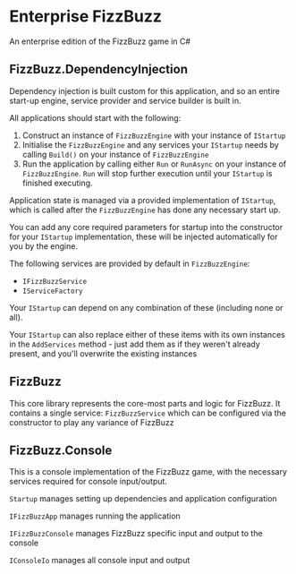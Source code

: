 # Enterprise FizzBuzz
An enterprise edition of the FizzBuzz game in C#

## FizzBuzz.DependencyInjection

Dependency injection is built custom for this application, and so an entire start-up engine, service provider and service builder is built in.

All applications should start with the following:
1. Construct an instance of `FizzBuzzEngine` with your instance of `IStartup`
1. Initialise the `FizzBuzzEngine` and any services your `IStartup` needs by calling `Build()` on your instance of `FizzBuzzEngine`
1. Run the application by calling either `Run` or `RunAsync` on your instance of `FizzBuzzEngine`. `Run` will stop further execution until your `IStartup` is finished executing.

Application state is managed via a provided implementation of `IStartup`, which is called after the `FizzBuzzEngine` has done any necessary start up.

You can add any core required parameters for startup into the constructor for your `IStartup` implementation, these will be injected automatically for you by the engine.

The following services are provided by default in `FizzBuzzEngine`:

* `IFizzBuzzService`
* `IServiceFactory`

Your `IStartup` can depend on any combination of these (including none or all).

Your `IStartup` can also replace either of these items with its own instances in the `AddServices` method - just add them as if they weren't already present, and you'll overwrite the existing instances

## FizzBuzz

This core library represents the core-most parts and logic for FizzBuzz. It contains a single service: `FizzBuzzService` which can be configured via the constructor to play any variance of FizzBuzz

## FizzBuzz.Console

This is a console implementation of the FizzBuzz game, with the necessary services required for console input/output.

`Startup` manages setting up dependencies and application configuration

`IFizzBuzzApp` manages running the application

`IFizzBuzzConsole` manages FizzBuzz specific input and output to the console

`IConsoleIo` manages all console input and output